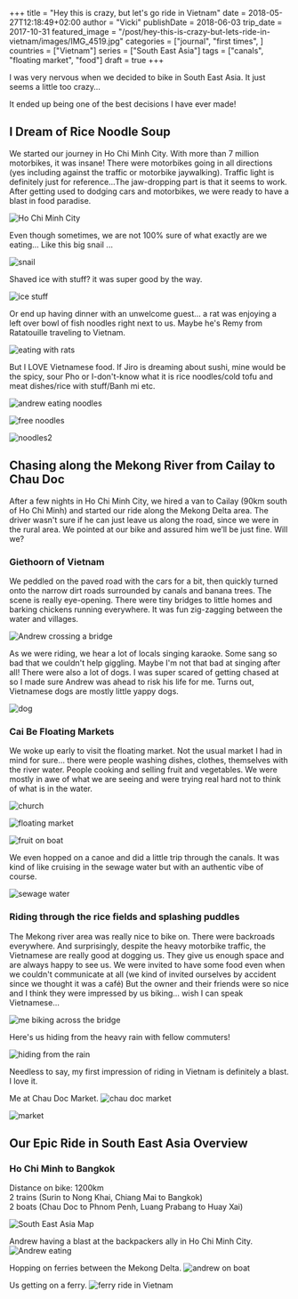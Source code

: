 +++
title = "Hey this is crazy, but let's go ride in Vietnam"
date = 2018-05-27T12:18:49+02:00
author = "Vicki"
publishDate = 2018-06-03
trip_date = 2017-10-31
featured_image = "/post/hey-this-is-crazy-but-lets-ride-in-vietnam/images/IMG_4519.jpg"
categories = ["journal", "first times", ]
countries = ["Vietnam"]
series = ["South East Asia"]
tags = ["canals", "floating market", "food"]
draft = true
+++

I was very nervous when we decided to bike in South East Asia. It just seems a little too crazy… <!--more-->

It ended up being one of the best decisions I have ever made!


## I Dream of Rice Noodle Soup

We started our journey in Ho Chi Minh City. With more than 7 million motorbikes, it was insane! There were motorbikes going in all directions (yes including against the traffic or motorbike jaywalking). Traffic light is definitely just for reference...The jaw-dropping part is that it seems to work. After getting used to dodging cars and motorbikes, we were ready to have a blast in food paradise.

![Ho Chi Minh City](images/DSC_5045.jpg)

Even though sometimes, we are not 100% sure of what exactly are we eating…
Like this big snail ...

![snail](images/IMG_4356.jpg)

Shaved ice with stuff? it was super good by the way.

![ice stuff](images/IMG_4597.jpg)

Or end up having dinner with an unwelcome guest… a rat was enjoying a left over bowl of fish noodles right next to us. Maybe he's Remy from Ratatouille traveling to Vietnam.

![eating with rats](images/IMG_4593.jpg)

But I LOVE Vietnamese food. If Jiro is dreaming about sushi, mine would be the spicy, sour Pho or I-don't-know what it is rice noodles/cold tofu and meat dishes/rice with stuff/Banh mi etc.

![andrew eating noodles](images/IMG_4291.jpg)

![free noodles](images/IMG_4552.jpg)

![noodles2](images/IMG_4289.jpg)

## Chasing along the Mekong River from Cailay to Chau Doc

After a few nights in Ho Chi Minh City, we hired a van to Cailay (90km south of Ho Chi Minh) and started our ride along the Mekong Delta area. The driver wasn't sure if he can just leave us along the road, since we were in the rural area. We pointed at our bike and assured him we’ll be just fine. Will we?

### Giethoorn of Vietnam

We peddled on the paved road with the cars for a bit, then quickly turned onto the narrow dirt roads surrounded by canals and banana trees. The scene is really eye-opening. There were tiny bridges to little homes and barking chickens running everywhere. It was fun zig-zagging between the water and villages.

![Andrew crossing a bridge](images/IMG_4564.jpg)

As we were riding, we hear a lot of locals singing karaoke. Some sang so bad that we couldn't help giggling. Maybe I'm not that bad at singing after all! There were also a lot of dogs. I was super scared of getting chased at so I made sure Andrew was ahead to risk his life for me. Turns out, Vietnamese dogs are mostly little yappy dogs.

![dog](images/DSC_5096.jpg)
### Cai Be Floating Markets

We woke up early to visit the floating market. Not the usual market I had in mind for sure… there were people washing dishes, clothes, themselves with the river water. People cooking and selling fruit and vegetables. We were mostly in awe of what we are seeing and were trying real hard not to think of what is in the water.

![church](images/IMG_4470-EFFECTS.jpg)

![floating market](images/DSC_5094.jpg)

![fruit on boat](images/IMG_4463.jpg)

We even hopped on a canoe and did a little trip through the canals. It was kind of like cruising in the sewage water but with an authentic vibe of course.

![sewage water](images/DSC_5132.jpg)
### Riding through the rice fields and splashing puddles

The Mekong river area was really nice to bike on. There were backroads everywhere. And surprisingly, despite the heavy motorbike traffic, the Vietnamese are really good at dogging us. They give us enough space and are always happy to see us. We were invited to have some food even when we couldn't communicate at all (we kind of invited ourselves by accident since we thought it was a café) But the owner and their friends were so nice and I think they were impressed by us biking… wish I can speak Vietnamese…

![me biking across the bridge](images/DSC_5163.jpg)

Here's us hiding from the heavy rain with fellow commuters!

![hiding from the rain](images/IMG_4526.jpg)

Needless to say, my first impression of riding in Vietnam is definitely a blast. I love it.

Me at Chau Doc Market.
![chau doc market](images/DSC_5186.jpg)

![market](images/DSC_5188.jpg)

## Our Epic Ride in South East Asia Overview

### Ho Chi Minh to Bangkok
Distance on bike: 1200km </br>
2 trains (Surin to Nong Khai, Chiang Mai to Bangkok)</br>
2 boats (Chau Doc to Phnom Penh, Luang Prabang to Huay Xai)

![South East Asia Map](images/SEmap2.png)

Andrew having a blast at the backpackers ally in Ho Chi Minh City.
![Andrew eating](images/IMG_4388.jpg)

Hopping on ferries between the Mekong Delta.
![andrew on boat](images/IMG_4557.jpg)

Us getting on a ferry.
![ferry ride in Vietnam](images/IMG_4519.jpg)

